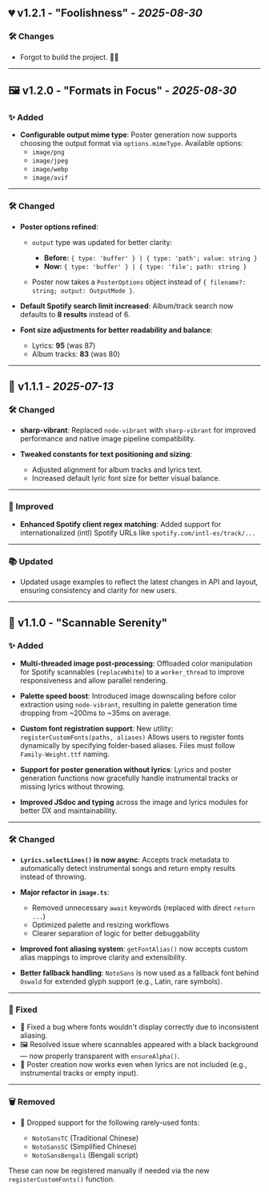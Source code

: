 ## 💔 v1.2.1 - "Foolishness" - *2025-08-30*

### 🛠 Changes

* Forgot to build the project. 🥀💔

---

## 🖼 v1.2.0 - "Formats in Focus" - *2025-08-30*

### ✨ Added

* **Configurable output mime type**:
  Poster generation now supports choosing the output format via `options.mimeType`.
  Available options:
  * `image/png`
  * `image/jpeg`
  * `image/webp`
  * `image/avif`

---

### 🛠 Changed

* **Poster options refined**:  
  * `output` type was updated for better clarity:  
    - **Before:** `{ type: 'buffer' } | { type: 'path'; value: string }`  
    - **Now:** `{ type: 'buffer' } | { type: 'file'; path: string }`
  
  * Poster now takes a `PosterOptions` object instead of `{ filename?: string; output: OutputMode }`.

* **Default Spotify search limit increased**:
  Album/track search now defaults to **8 results** instead of 6.

* **Font size adjustments for better readability and balance**:
  * Lyrics: **95** (was 87)
  * Album tracks: **83** (was 80)
---

## 🔧 v1.1.1 - *2025-07-13*

### 🛠 Changed

* **sharp-vibrant**:
  Replaced `node-vibrant` with `sharp-vibrant` for improved performance and native image pipeline compatibility.

* **Tweaked constants for text positioning and sizing**:
  * Adjusted alignment for album tracks and lyrics text.
  * Increased default lyric font size for better visual balance.

---

### 🧠 Improved

* **Enhanced Spotify client regex matching**:
  Added support for internationalized (intl) Spotify URLs like `spotify.com/intl-es/track/...`

---

### 📚 Updated

* Updated usage examples to reflect the latest changes in API and layout, ensuring consistency and clarity for new users.

---

## 🎉 v1.1.0 - "Scannable Serenity"

### ✨ Added

* **Multi-threaded image post-processing**:
  Offloaded color manipulation for Spotify scannables (`replaceWhite`) to a `worker_thread` to improve responsiveness and allow parallel rendering.

* **Palette speed boost**:
  Introduced image downscaling before color extraction using `node-vibrant`, resulting in palette generation time dropping from \~200ms to \~35ms on average.

* **Custom font registration support**:
  New utility: `registerCustomFonts(paths, aliases)`
  Allows users to register fonts dynamically by specifying folder-based aliases. Files must follow `Family-Weight.ttf` naming.

* **Support for poster generation without lyrics**:
  Lyrics and poster generation functions now gracefully handle instrumental tracks or missing lyrics without throwing.

* **Improved JSdoc and typing** across the image and lyrics modules for better DX and maintainability.

---

### 🛠 Changed

* **`Lyrics.selectLines()` is now async**:
  Accepts track metadata to automatically detect instrumental songs and return empty results instead of throwing.

* **Major refactor in `image.ts`**:

  * Removed unnecessary `await` keywords (replaced with direct `return ...`)
  * Optimized palette and resizing workflows
  * Clearer separation of logic for better debuggability

* **Improved font aliasing system**:
  `getFontAlias()` now accepts custom alias mappings to improve clarity and extensibility.

* **Better fallback handling**:
  `NotoSans` is now used as a fallback font behind `Oswald` for extended glyph support (e.g., Latin, rare symbols).

---

### 🐛 Fixed

* 🧱 Fixed a bug where fonts wouldn't display correctly due to inconsistent aliasing.
* 🖼 Resolved issue where scannables appeared with a black background — now properly transparent with `ensureAlpha()`.
* 🧪 Poster creation now works even when lyrics are not included (e.g., instrumental tracks or empty input).

---

### 🗑 Removed

* 🚮 Dropped support for the following rarely-used fonts:

  * `NotoSansTC` (Traditional Chinese)
  * `NotoSansSC` (Simplified Chinese)
  * `NotoSansBengali` (Bengali script)

These can now be registered manually if needed via the new `registerCustomFonts()` function.